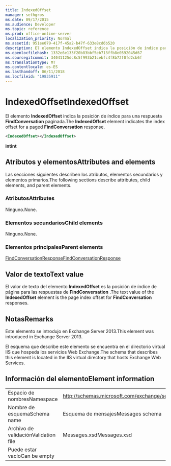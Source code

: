 ```yaml
---
title: IndexedOffset
manager: sethgros
ms.date: 09/17/2015
ms.audience: Developer
ms.topic: reference
ms.prod: office-online-server
localization_priority: Normal
ms.assetid: 951ee079-417f-45a2-b47f-633e8cd6b520
description: El elemento IndexedOffset indica la posición de índice para una respuesta FindConversation paginada.
ms.openlocfilehash: 1332e6e133f20b83bbf5eb713ffb8e0592045d67
ms.sourcegitcommit: 34041125dc8c5f993b21cebfc4f8b72f0fd2cb6f
ms.translationtype: MT
ms.contentlocale: es-ES
ms.lasthandoff: 06/11/2018
ms.locfileid: "19835911"
---
```

# <a name="indexedoffset"></a><span data-ttu-id="4b715-103">IndexedOffset</span><span class="sxs-lookup"><span data-stu-id="4b715-103">IndexedOffset</span></span>

<span data-ttu-id="4b715-104">El elemento **IndexedOffset** indica la posición de índice para una respuesta **FindConversation** paginada.</span><span class="sxs-lookup"><span data-stu-id="4b715-104">The **IndexedOffset** element indicates the index offset for a paged **FindConversation** response.</span></span> 
  
```XML
<IndexedOffset></IndexedOffset>
```

 <span data-ttu-id="4b715-105">**int**</span><span class="sxs-lookup"><span data-stu-id="4b715-105">**int**</span></span>
## <a name="attributes-and-elements"></a><span data-ttu-id="4b715-106">Atributos y elementos</span><span class="sxs-lookup"><span data-stu-id="4b715-106">Attributes and elements</span></span>

<span data-ttu-id="4b715-107">Las secciones siguientes describen los atributos, elementos secundarios y elementos primarios.</span><span class="sxs-lookup"><span data-stu-id="4b715-107">The following sections describe attributes, child elements, and parent elements.</span></span>
  
### <a name="attributes"></a><span data-ttu-id="4b715-108">Atributos</span><span class="sxs-lookup"><span data-stu-id="4b715-108">Attributes</span></span>

<span data-ttu-id="4b715-109">Ninguno.</span><span class="sxs-lookup"><span data-stu-id="4b715-109">None.</span></span>
  
### <a name="child-elements"></a><span data-ttu-id="4b715-110">Elementos secundarios</span><span class="sxs-lookup"><span data-stu-id="4b715-110">Child elements</span></span>

<span data-ttu-id="4b715-111">Ninguno.</span><span class="sxs-lookup"><span data-stu-id="4b715-111">None.</span></span>
  
### <a name="parent-elements"></a><span data-ttu-id="4b715-112">Elementos principales</span><span class="sxs-lookup"><span data-stu-id="4b715-112">Parent elements</span></span>

[<span data-ttu-id="4b715-113">FindConversationResponse</span><span class="sxs-lookup"><span data-stu-id="4b715-113">FindConversationResponse</span></span>](findconversationresponse.md)
  
## <a name="text-value"></a><span data-ttu-id="4b715-114">Valor de texto</span><span class="sxs-lookup"><span data-stu-id="4b715-114">Text value</span></span>

<span data-ttu-id="4b715-115">El valor de texto del elemento **IndexedOffset** es la posición de índice de página para las respuestas de **FindConversation** .</span><span class="sxs-lookup"><span data-stu-id="4b715-115">The text value of the **IndexedOffset** element is the page index offset for **FindConversation** responses.</span></span> 
  
## <a name="remarks"></a><span data-ttu-id="4b715-116">Notas</span><span class="sxs-lookup"><span data-stu-id="4b715-116">Remarks</span></span>

<span data-ttu-id="4b715-117">Este elemento se introdujo en Exchange Server 2013.</span><span class="sxs-lookup"><span data-stu-id="4b715-117">This element was introduced in Exchange Server 2013.</span></span>
  
<span data-ttu-id="4b715-118">El esquema que describe este elemento se encuentra en el directorio virtual IIS que hospeda los servicios Web Exchange.</span><span class="sxs-lookup"><span data-stu-id="4b715-118">The schema that describes this element is located in the IIS virtual directory that hosts Exchange Web Services.</span></span>
  
## <a name="element-information"></a><span data-ttu-id="4b715-119">Información del elemento</span><span class="sxs-lookup"><span data-stu-id="4b715-119">Element information</span></span>

|||
|:-----|:-----|
|<span data-ttu-id="4b715-120">Espacio de nombres</span><span class="sxs-lookup"><span data-stu-id="4b715-120">Namespace</span></span>  <br/> |http://schemas.microsoft.com/exchange/services/2006/messages  <br/> |
|<span data-ttu-id="4b715-121">Nombre de esquema</span><span class="sxs-lookup"><span data-stu-id="4b715-121">Schema name</span></span>  <br/> |<span data-ttu-id="4b715-122">Esquema de mensajes</span><span class="sxs-lookup"><span data-stu-id="4b715-122">Messages schema</span></span>  <br/> |
|<span data-ttu-id="4b715-123">Archivo de validación</span><span class="sxs-lookup"><span data-stu-id="4b715-123">Validation file</span></span>  <br/> |<span data-ttu-id="4b715-124">Messages.xsd</span><span class="sxs-lookup"><span data-stu-id="4b715-124">Messages.xsd</span></span>  <br/> |
|<span data-ttu-id="4b715-125">Puede estar vacío</span><span class="sxs-lookup"><span data-stu-id="4b715-125">Can be empty</span></span>  <br/> ||
   

